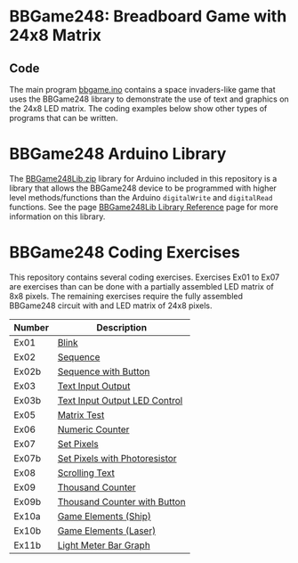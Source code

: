 # BBGame248: Breadboard Game with 24x8 Matrix

## Code

The main program [bbgame.ino](https://github.com/mtejada11/BBGame248/blob/master/bbgame248.ino) contains a space invaders-like game that uses the BBGame248 library to demonstrate the use of text and graphics on the 24x8 LED matrix. The coding examples below show other types of programs that can be written.

# BBGame248 Arduino Library

The [BBGame248Lib.zip](https://github.com/mtejada11/BBGame248/blob/master/Lib/BBGame248Lib.zip?raw=true) library for Arduino included in this repository is a library that allows the BBGame248 device to be programmed with higher level methods/functions than the Arduino `digitalWrite` and `digitalRead` functions. See the page [BBGame248Lib Library Reference](https://github.com/mtejada11/BBGame248/wiki/BBGame248Lib-Library-Reference) page for more information on this library. 

# BBGame248 Coding Exercises

This repository contains several coding exercises. Exercises Ex01 to Ex07 are exercises than can be done with a partially assembled LED matrix of 8x8 pixels. The remaining exercises require the fully assembled BBGame248 circuit with and LED matrix of 24x8 pixels.

| Number | Description |
| --- | --- |
|Ex01  	|[Blink](https://github.com/mtejada11/BBGame248/blob/master/Exercises/Ex01_Blink/Ex01_Blink.ino) |
|Ex02  	|[Sequence](https://github.com/mtejada11/BBGame248/blob/master/Exercises/Ex02_Sequence/Ex02_Sequence.ino) |
|Ex02b 	|[Sequence with Button](https://github.com/mtejada11/BBGame248/blob/master/Exercises/Ex02b_Sequence_with_Button/Ex02b_Sequence_with_Button.ino) |
|Ex03  	|[Text Input Output](https://github.com/mtejada11/BBGame248/blob/master/Exercises/Ex03_Text_Input_Output/Ex03_Text_Input_Output.ino) |
|Ex03b 	|[Text Input Output LED Control](https://github.com/mtejada11/BBGame248/blob/master/Exercises/Ex03b_Text_Input_Output_LED_Control/Ex03b_Text_Input_Output_LED_Control.ino) |
|Ex05  	|[Matrix Test](https://github.com/mtejada11/BBGame248/blob/master/Exercises/Ex05_Matrix_Test/Ex05_Matrix_Test.ino) |
|Ex06  	|[Numeric Counter](https://github.com/mtejada11/BBGame248/blob/master/Exercises/Ex06_Numeric_Counter/Ex06_Numeric_Counter.ino) |
|Ex07  	|[Set Pixels](https://github.com/mtejada11/BBGame248/blob/master/Exercises/Ex07_Set_Pixels/Ex07_Set_Pixels.ino) |
|Ex07b 	|[Set Pixels with Photoresistor](https://github.com/mtejada11/BBGame248/blob/master/Exercises/Ex07b_Set_Pixels_with_Photoresistor/Ex07b_Set_Pixels_with_Photoresistor.ino) |
|Ex08  	|[Scrolling Text](https://github.com/mtejada11/BBGame248/blob/master/Exercises/Ex08_Scrolling_Text/Ex08_Scrolling_Text.ino) |
|Ex09  	|[Thousand Counter](https://github.com/mtejada11/BBGame248/blob/master/Exercises/Ex09_Thousand_Counter/Ex09_Thousand_Counter.ino) |
|Ex09b 	|[Thousand Counter with Button](https://github.com/mtejada11/BBGame248/blob/master/Exercises/Ex09b_Thousand_Counter_with_Button/Ex09b_Thousand_Counter_with_Button.ino) |
|Ex10a 	|[Game Elements (Ship)](https://github.com/mtejada11/BBGame248/blob/master/Exercises/Ex10a_Game_Elements/Ex10a_Game_Elements.ino) |
|Ex10b 	|[Game Elements (Laser)](https://github.com/mtejada11/BBGame248/blob/master/Exercises/Ex10b_Game_Elements/Ex10b_Game_Elements.ino) |
|Ex11b 	|[Light Meter Bar Graph](https://github.com/mtejada11/BBGame248/blob/master/Exercises/Ex11b_Light_Meter_Bar_Graph/Ex11b_Light_Meter_Bar_Graph.ino) |
